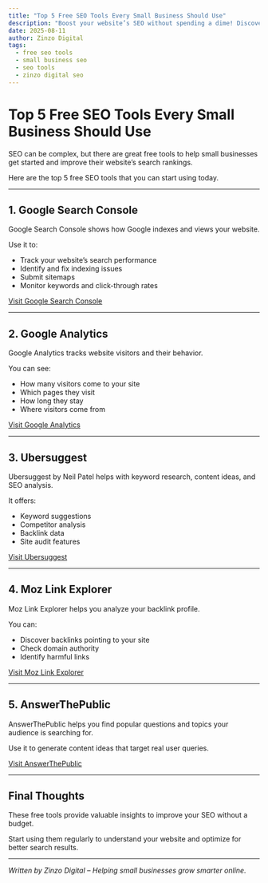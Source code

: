 ```yaml
---
title: "Top 5 Free SEO Tools Every Small Business Should Use"
description: "Boost your website’s SEO without spending a dime! Discover the top free SEO tools perfect for small businesses."
date: 2025-08-11
author: Zinzo Digital
tags:
  - free seo tools
  - small business seo
  - seo tools
  - zinzo digital seo
---
```


# Top 5 Free SEO Tools Every Small Business Should Use

SEO can be complex, but there are great free tools to help small businesses get started and improve their website’s search rankings.

Here are the top 5 free SEO tools that you can start using today.

---

## 1. Google Search Console

Google Search Console shows how Google indexes and views your website.

Use it to:

- Track your website’s search performance  
- Identify and fix indexing issues  
- Submit sitemaps  
- Monitor keywords and click-through rates

[Visit Google Search Console](https://search.google.com/search-console)

---

## 2. Google Analytics

Google Analytics tracks website visitors and their behavior.

You can see:

- How many visitors come to your site  
- Which pages they visit  
- How long they stay  
- Where visitors come from

[Visit Google Analytics](https://analytics.google.com)

---

## 3. Ubersuggest

Ubersuggest by Neil Patel helps with keyword research, content ideas, and SEO analysis.

It offers:

- Keyword suggestions  
- Competitor analysis  
- Backlink data  
- Site audit features

[Visit Ubersuggest](https://neilpatel.com/ubersuggest/)

---

## 4. Moz Link Explorer

Moz Link Explorer helps you analyze your backlink profile.

You can:

- Discover backlinks pointing to your site  
- Check domain authority  
- Identify harmful links

[Visit Moz Link Explorer](https://moz.com/link-explorer)

---

## 5. AnswerThePublic

AnswerThePublic helps you find popular questions and topics your audience is searching for.

Use it to generate content ideas that target real user queries.

[Visit AnswerThePublic](https://answerthepublic.com)

---

## Final Thoughts

These free tools provide valuable insights to improve your SEO without a budget.

Start using them regularly to understand your website and optimize for better search results.

---

*Written by Zinzo Digital – Helping small businesses grow smarter online.*

